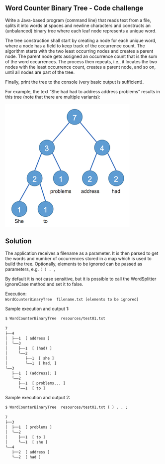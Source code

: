 ## Word Counter Binary Tree - Code challenge

Write a Java-based program (command line) that reads text from a file, splits it into words at spaces and newline characters and constructs an (unbalanced) binary tree where each leaf node represents a unique word.

The tree construction shall start by creating a node for each unique word, where a node has a field to keep track of the occurrence count. The algorithm starts with the two least occurring nodes and creates a parent node. The parent node gets assigned an occurrence count that is the sum of the word occurrences. The process then repeats, i.e., it locates the two nodes with the least occurrence count, creates a parent node, and so on, until all nodes are part of the tree.

Finally, print the tree to the console (very basic output is sufficient).

For example, the text “She had had to address address problems” results in this tree (note that there are multiple variants):

![Word Counter Binary Tree](resources/tree.png)

## Solution

The application receives a filename as a parameter. It is then parsed to get the words and number of occurrences stored in a map which is used to build the tree. Optionally, elements to be ignored can be passed as parameters, e.g. `( ) . ,`

By default it is not case sensitive, but it is possible to call the WordSplitter ignoreCase method and set it to false.

Execution: <br>
`WordCounterBinaryTree  filename.txt [elements to be ignored]`

Sample execution and output 1:

```
$ WordCounterBinaryTree  resources/test01.txt  

7
├──4
│  ├──1  [ address ]
│  └––3
│     ├──1  [ (had) ]
│     └––2
│        ├──1  [ she ]
│        └––1  [ had, ]
└––3
   ├──1  [ (address); ]
   └––2
      ├──1  [ problems... ]
      └––1  [ to ]
```


Sample execution and output 2:

```
$ WordCounterBinaryTree  resources/test01.txt ( ) . , ; 

7 
├──3 
│  ├──1  [ problems ] 
│  └––2 
│     ├──1  [ to ] 
│     └––1  [ she ] 
└––4 
   ├──2  [ address ] 
   └––2  [ had ] 
```